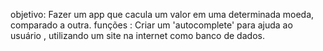 objetivo: Fazer um app que cacula um valor em uma determinada moeda, comparado a outra. funções : Criar um 'autocomplete' para ajuda ao usuário ,
 utilizando um site na internet como banco de dados.
